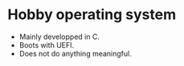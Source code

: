 # Hobby operating system

 - Mainly developped in C.
 - Boots with UEFI.
 - Does not do anything meaningful.
